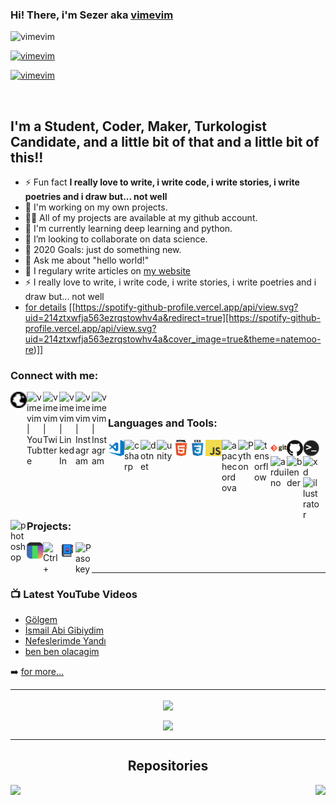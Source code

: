 ### Hi! There, i'm Sezer aka [vimevim](https://hasansezertasan.com)

<p align="left"> <img src="https://komarev.com/ghpvc/?username=vimevim&label=Profile%20views&color=0e75b6&style=flat" alt="vimevim" /> </p>

<p align="left"> <a href="https://github.com/ryo-ma/github-profile-trophy"><img src="https://github-profile-trophy.vercel.app/?username=vimevim" alt="vimevim" /></a> </p>

<p align="left"> <a href="https://twitter.com/vimevim" target="blank"><img src="https://img.shields.io/twitter/follow/vimevim?logo=twitter&style=for-the-badge" alt="vimevim" /></a> </p><br>

## I'm a Student, Coder, Maker, Turkologist Candidate, and a little bit of that and a little bit of this!!
- ⚡ Fun fact **I really love to write, i write code, i write stories, i write poetries and i draw but... not well**
- 🔭 I'm working on my own projects.
- 👨‍💻 All of my projects are available at my github account.
- 🌱 I'm currently learning deep learning and python.
- 👯 I’m looking to collaborate on data science.
- 🥅 2020 Goals: just do something new.
- 💬 Ask me about "hello world!"
- 📝 I regulary write articles on [my website](https://hasansezertasan.com)
- ⚡ I really love to write, i write code, i write stories, i write poetries and i draw but... not well
- [for details](https://octolife.now.sh/vimevim)
[[https://spotify-github-profile.vercel.app/api/view.svg?uid=214ztxwfja563ezrqstowhv4a&redirect=true][https://spotify-github-profile.vercel.app/api/view.svg?uid=214ztxwfja563ezrqstowhv4a&cover_image=true&theme=natemoo-re)]]
### Connect with me:

[<img align="left" alt="hasansezertasan.com" width="26px" src="https://raw.githubusercontent.com/iconic/open-iconic/master/svg/globe.svg" />][website]
[<img align="left" alt="vimevim | YouTube" width="26px" src="https://cdn.jsdelivr.net/npm/simple-icons@v3/icons/youtube.svg" />][youtube]
[<img align="left" alt="vimevim | Twitter" width="26px" src="https://cdn.jsdelivr.net/npm/simple-icons@v3/icons/twitter.svg" />][twitter]
[<img align="left" alt="vimevim | LinkedIn" width="26px" src="https://cdn.jsdelivr.net/npm/simple-icons@v3/icons/linkedin.svg" />][linkedin]
[<img align="left" alt="vimevim | Instagram" width="26px" src="https://cdn.jsdelivr.net/npm/simple-icons@v3/icons/instagram.svg" />][instagram]
[<img align="left" alt="vimevim | Instagram" width="26px" src="https://cdn.jsdelivr.net/npm/simple-icons@v3/icons/kaggle.svg" />](https://www.kaggle.com/hasansezertaan)

<br>

### Languages and Tools:
<p align="left"> 

<img align="left" alt="Visual Studio Code" width="26px" src="https://raw.githubusercontent.com/github/explore/80688e429a7d4ef2fca1e82350fe8e3517d3494d/topics/visual-studio-code/visual-studio-code.png" />
<img align="left" alt="csharp" width="26px" src="https://devicons.github.io/devicon/devicon.git/icons/csharp/csharp-original.svg"/>
<img align="left" alt="dotnet" width="26px" src="https://devicons.github.io/devicon/devicon.git/icons/dot-net/dot-net-original-wordmark.svg"  />
<img align="left" alt="unity" width="26px" src="https://www.vectorlogo.zone/logos/unity3d/unity3d-icon.svg"/> 
<img align="left" alt="HTML5" width="26px" src="https://raw.githubusercontent.com/github/explore/80688e429a7d4ef2fca1e82350fe8e3517d3494d/topics/html/html.png" />
<img align="left" alt="CSS3" width="26px" src="https://raw.githubusercontent.com/github/explore/80688e429a7d4ef2fca1e82350fe8e3517d3494d/topics/css/css.png" />
<img align="left" alt="JavaScript" width="26px" src="https://raw.githubusercontent.com/github/explore/80688e429a7d4ef2fca1e82350fe8e3517d3494d/topics/javascript/javascript.png" />
<img align="left" alt="apachecordova" width="26px" src="https://www.vectorlogo.zone/logos/apache_cordova/apache_cordova-icon.svg"/> 
<img align="left" alt="Python" width="26px"src="https://devicons.github.io/devicon/devicon.git/icons/python/python-original.svg" /> 
  <img align="left" alt="tensorflow" width="26px" src="https://www.vectorlogo.zone/logos/tensorflow/tensorflow-icon.svg" />
<img align="left" alt="Git" width="26px" src="https://raw.githubusercontent.com/github/explore/80688e429a7d4ef2fca1e82350fe8e3517d3494d/topics/git/git.png" />
<img align="left" alt="GitHub" width="26px" src="https://raw.githubusercontent.com/github/explore/78df643247d429f6cc873026c0622819ad797942/topics/github/github.png" />
<img align="left" alt="Terminal" width="26px" src="https://raw.githubusercontent.com/github/explore/80688e429a7d4ef2fca1e82350fe8e3517d3494d/topics/terminal/terminal.png" />
<img align="left" alt="arduino" width="26px" src="https://cdn.worldvectorlogo.com/logos/arduino-1.svg" />
<img align="left" alt="blender" width="26px" src="https://download.blender.org/branding/community/blender_community_badge_white.svg"/> 
<img align="left" alt="xd" width="26px" src="https://cdn.worldvectorlogo.com/logos/adobe-xd.svg" />  
<img align="left" alt="illustrator"  width="26px" src="https://www.vectorlogo.zone/logos/adobe_illustrator/adobe_illustrator-icon.svg"/>
<img align="left" alt="photoshop" width="26px" src="https://devicons.github.io/devicon/devicon.git/icons/photoshop/photoshop-plain.svg" />
</p>
<br />

### Projects:

[<img align="left" alt="Mess+" width="26px" src="https://github.com/vimevim/mess-/blob/master/mess%2B.fw2.png" />](https://github.com/vimevim/mess-)
[<img align="left" alt="Ctrl+" width="26px" src="https://github.com/vimevim/ctrl-plus/blob/master/ctrl%2B.png" />](https://github.com/vimevim/ctrl-plus)
[<img align="left" alt="Mess+" width="26px" src="https://github.com/vimevim/Panik-Rehberi/blob/main/panik/www/img/logo.png" />](https://github.com/vimevim/Panik-Rehberi)
[<img align="left" alt="Pasokey" width="26px" src="https://github.com/vimevim/Pasokey-its-a-new-way-to-type/blob/master/moveUs/Resources/PasoKeyLogoV6.1.png" />](https://github.com/vimevim/Pasokey-its-a-new-way-to-type/)
<br />
<br />

---

### 📺 Latest YouTube Videos

- [Gölgem](https://www.youtube.com/watch?v=KzeQsbepsVY)
- [İsmail Abi Gibiydim](https://www.youtube.com/watch?v=q2QVPxBghGY)
- [Nefeslerimde Yandı](https://www.youtube.com/watch?v=k9a4fSL7pb0)
- [ben ben olacagim](https://www.youtube.com/watch?v=XH0EXVLkm5o)

➡️ [for more...](https://www.youtube.com/channel/UCPde5OJJjMLP3blQit5PQeg)

<hr>

<p align=center>
  <a href="https://github.com/vimevim/github-readme-stats" title="Go to Source">
    <img height=175 align="center" src="https://github-readme-stats.vercel.app/api?username=vimevim&show_icons=true&theme=gotham">
  </a>
  <p align=center>
  <a href="https://github.com/vimevim/github-readme-stats">
  <img align="center" src="https://github-readme-stats.vercel.app/api/top-langs/?username=vimevim&langs_count=9&theme=gotham" />
</a>
</p>

<hr>

<h2 align="center">Repositories</h2>

<p width="100%" align="center">
  <a align="left" href="https://github.com/vimevim/vimevim" title="vimevim"><img align="left" height="115" src="https://github-readme-stats.vercel.app/api/pin/?username=vimevim&repo=vimevim&theme=gotham"></a>
  <a align="left" href="https://github.com/vimevim/vimevim" title="vimevim"><img align="right" height="115" src="https://github-readme-stats.vercel.app/api/pin/?username=vimevim&repo=vimevim&theme=gotham"></a>
</p>

[website]: https://hasansezertasan.com
[twitter]: https://twitter.com/vimevim
[youtube]: https://www.youtube.com/channel/UCPde5OJJjMLP3blQit5PQeg
[instagram]: https://www.instagram.com/hasansezertasan/
[linkedin]: https://www.linkedin.com/in/hasansezertasan/
[webdevplaylist]: https://hasansezertasan.comt
[jsplaylist]: https://hasansezertasan.com
[cssplaylist]: https://hasansezertasan.com
[reactplaylist]: https://hasansezertasan.com
